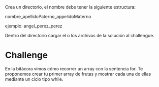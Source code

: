 Crea un directorio, el nombre debe tener la siguiente estructura:

nombre_apellidoPaterno_appelidoMaterno

ejemplo: angel_perez_perez

Dentro del directorio cargar el o los archivos de la solución al challengue.

# Challenge
En la bitácora vimos cómo recorrer un array con la sentencia for.
Te proponemos crear tu primer array de frutas y mostrar cada una de ellas mediante un ciclo tipo while.
